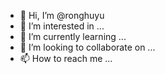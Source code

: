 - 👋 Hi, I’m @ronghuyu
- 👀 I’m interested in ...
- 🌱 I’m currently learning ...
- 💞️ I’m looking to collaborate on ...
- 📫 How to reach me ...

<!---
ronghuyu/ronghuyu is a ✨ special ✨ repository because its `README.md` (this file) appears on your GitHub profile.
You can click the Preview link to take a look at your changes.
--->
